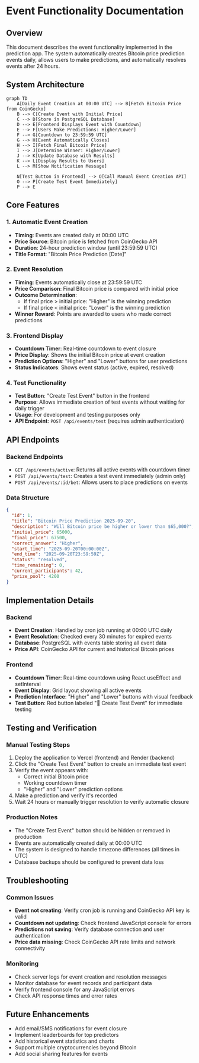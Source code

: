 # Event Functionality Documentation

## Overview
This document describes the event functionality implemented in the prediction app. The system automatically creates Bitcoin price prediction events daily, allows users to make predictions, and automatically resolves events after 24 hours.

## System Architecture
```mermaid
graph TD
    A[Daily Event Creation at 00:00 UTC] --> B[Fetch Bitcoin Price from CoinGecko]
    B --> C[Create Event with Initial Price]
    C --> D[Store in PostgreSQL Database]
    D --> E[Frontend Displays Event with Countdown]
    E --> F[Users Make Predictions: Higher/Lower]
    F --> G[Countdown to 23:59:59 UTC]
    G --> H[Event Automatically Closes]
    H --> I[Fetch Final Bitcoin Price]
    I --> J[Determine Winner: Higher/Lower]
    J --> K[Update Database with Results]
    K --> L[Display Results to Users]
    L --> M[Show Notification Message]
    
    N[Test Button in Frontend] --> O[Call Manual Event Creation API]
    O --> P[Create Test Event Immediately]
    P --> E
```

## Core Features

### 1. Automatic Event Creation
- **Timing**: Events are created daily at 00:00 UTC
- **Price Source**: Bitcoin price is fetched from CoinGecko API
- **Duration**: 24-hour prediction window (until 23:59:59 UTC)
- **Title Format**: "Bitcoin Price Prediction [Date]"

### 2. Event Resolution
- **Timing**: Events automatically close at 23:59:59 UTC
- **Price Comparison**: Final Bitcoin price is compared with initial price
- **Outcome Determination**:
  - If final price > initial price: "Higher" is the winning prediction
  - If final price < initial price: "Lower" is the winning prediction
- **Winner Reward**: Points are awarded to users who made correct predictions

### 3. Frontend Display
- **Countdown Timer**: Real-time countdown to event closure
- **Price Display**: Shows the initial Bitcoin price at event creation
- **Prediction Options**: "Higher" and "Lower" buttons for user predictions
- **Status Indicators**: Shows event status (active, expired, resolved)

### 4. Test Functionality
- **Test Button**: "Create Test Event" button in the frontend
- **Purpose**: Allows immediate creation of test events without waiting for daily trigger
- **Usage**: For development and testing purposes only
- **API Endpoint**: `POST /api/events/test` (requires admin authentication)

## API Endpoints

### Backend Endpoints
- `GET /api/events/active`: Returns all active events with countdown timer
- `POST /api/events/test`: Creates a test event immediately (admin only)
- `POST /api/events/:id/bet`: Allows users to place predictions on events

### Data Structure
```json
{
  "id": 1,
  "title": "Bitcoin Price Prediction 2025-09-20",
  "description": "Will Bitcoin price be higher or lower than $65,000?",
  "initial_price": 65000,
  "final_price": 67500,
  "correct_answer": "Higher",
  "start_time": "2025-09-20T00:00:00Z",
  "end_time": "2025-09-20T23:59:59Z",
  "status": "resolved",
  "time_remaining": 0,
  "current_participants": 42,
  "prize_pool": 4200
}
```

## Implementation Details

### Backend
- **Event Creation**: Handled by cron job running at 00:00 UTC daily
- **Event Resolution**: Checked every 30 minutes for expired events
- **Database**: PostgreSQL with events table storing all event data
- **Price API**: CoinGecko API for current and historical Bitcoin prices

### Frontend
- **Countdown Timer**: Real-time countdown using React useEffect and setInterval
- **Event Display**: Grid layout showing all active events
- **Prediction Interface**: "Higher" and "Lower" buttons with visual feedback
- **Test Button**: Red button labeled "🧪 Create Test Event" for immediate testing

## Testing and Verification

### Manual Testing Steps
1. Deploy the application to Vercel (frontend) and Render (backend)
2. Click the "Create Test Event" button to create an immediate test event
3. Verify the event appears with:
   - Correct initial Bitcoin price
   - Working countdown timer
   - "Higher" and "Lower" prediction options
4. Make a prediction and verify it's recorded
5. Wait 24 hours or manually trigger resolution to verify automatic closure

### Production Notes
- The "Create Test Event" button should be hidden or removed in production
- Events are automatically created daily at 00:00 UTC
- The system is designed to handle timezone differences (all times in UTC)
- Database backups should be configured to prevent data loss

## Troubleshooting

### Common Issues
- **Event not creating**: Verify cron job is running and CoinGecko API key is valid
- **Countdown not updating**: Check frontend JavaScript console for errors
- **Predictions not saving**: Verify database connection and user authentication
- **Price data missing**: Check CoinGecko API rate limits and network connectivity

### Monitoring
- Check server logs for event creation and resolution messages
- Monitor database for event records and participant data
- Verify frontend console for any JavaScript errors
- Check API response times and error rates

## Future Enhancements
- Add email/SMS notifications for event closure
- Implement leaderboards for top predictors
- Add historical event statistics and charts
- Support multiple cryptocurrencies beyond Bitcoin
- Add social sharing features for events